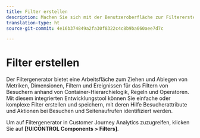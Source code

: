 ```yaml
---
title: Filter erstellen
description: Machen Sie sich mit der Benutzeroberfläche zur Filtererstellung vertraut.
translation-type: ht
source-git-commit: 4e16b374849a2fa30f8322c4c8b9ba660aee7d7c

---
```



# Filter erstellen

Der Filtergenerator bietet eine Arbeitsfläche zum Ziehen und Ablegen von Metriken, Dimensionen, Filtern und Ereignissen für das Filtern von Besuchern anhand von Container-Hierarchielogik, Regeln und Operatoren. Mit diesem integrierten Entwicklungstool können Sie einfache oder komplexe Filter erstellen und speichern, mit deren Hilfe Besucherattribute und Aktionen bei Besuchen und Seitenaufrufen identifiziert werden.

Um auf Filtergenerator in Customer Journey Analytics zuzugreifen, klicken Sie auf **[!UICONTROL Components > Filters]**.

